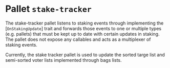 # Pallet `stake-tracker`

The stake-tracker pallet listens to staking events through implementing the
[`OnStakingUpdate`] trait and forwards those events to one or multiple types (e.g. pallets) that
must be kept up to date with certain updates in staking. The pallet does not expose any
callables and acts as a multiplexer of staking events.

Currently, the stake tracker pallet is used to update the sorted targe list and semi-sorted voter
lists implemented through bags lists.
